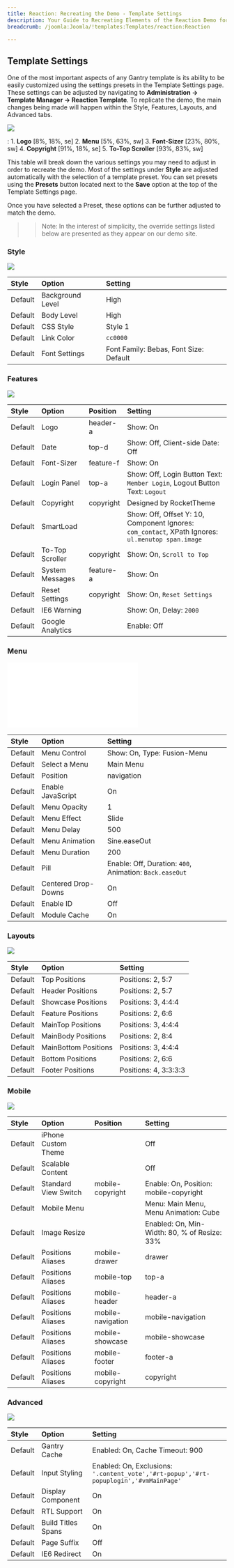 ```yaml
---
title: Reaction: Recreating the Demo - Template Settings
description: Your Guide to Recreating Elements of the Reaction Demo for Joomla
breadcrumb: /joomla:Joomla/!templates:Templates/reaction:Reaction

---
```


Template Settings
-----
One of the most important aspects of any Gantry template is its ability to be easily customized using the settings presets in the Template Settings page. These settings can be adjusted by navigating to **Administration -> Template Manager -> Reaction Template**. To replicate the demo, the main changes being made will happen within the Style, Features, Layouts, and Advanced tabs.

![][template2]

:   1. **Logo** [8%, 18%, se]
    2. **Menu** [5%, 63%, sw]
    3. **Font-Sizer** [23%, 80%, sw]
    4. **Copyright** [91%, 18%, se]
    5. **To-Top Scroller** [93%, 83%, sw]

This table will break down the various settings you may need to adjust in order to recreate the demo. Most of the settings under **Style** are adjusted automatically with the selection of a template preset. You can set presets using the **Presets** button located next to the **Save** option at the top of the Template Settings page.

Once you have selected a Preset, these options can be further adjusted to match the demo.

>> Note: In the interest of simplicity, the override settings listed below are presented as they appear on our demo site.

### Style

![][styles]

| Style       | Option           | Setting                                |
| :---------- | :----------      | :----------                            |
| Default     | Background Level | High                                   |
| Default     | Body Level       | High                                   |
| Default     | CSS Style        | Style 1                                |
| Default     | Link Color       | `cc0000`                               |
| Default     | Font Settings    | Font Family: Bebas, Font Size: Default |

### Features

![][features]

| Style       | Option           | Position    | Setting                                                                                           |
| :---------- | :----------      | :---------- | :----------                                                                                       |
| Default     | Logo             | header-a    | Show: On                                                                                          |
| Default     | Date             | top-d       | Show: Off, Client-side Date: Off                                                                  |
| Default     | Font-Sizer       | feature-f   | Show: On                                                                                          |
| Default     | Login Panel      | top-a       | Show: Off, Login Button Text: `Member Login`, Logout Button Text: `Logout`                        |
| Default     | Copyright        | copyright   | Designed by RocketTheme                                                                           |
| Default     | SmartLoad        |             | Show: Off, Offset Y: 10, Component Ignores: `com_contact`, XPath Ignores: `ul.menutop span.image` |
| Default     | To-Top Scroller  | copyright   | Show: On, `Scroll to Top`                                                                         |
| Default     | System Messages  | feature-a   | Show: On                                                                                          |
| Default     | Reset Settings   | copyright   | Show: On, `Reset Settings`                                                                        |
| Default     | IE6 Warning      |             | Show: On, Delay: `2000`                                                                           |
| Default     | Google Analytics |             | Enable: Off                                                                                       |

### Menu

![][menu]

| Style       | Option              | Setting                                                 |
| :---------- | :----------         | :----------                                             |
| Default     | Menu Control        | Show: On, Type: Fusion-Menu                             |
| Default     | Select a Menu       | Main Menu                                               |
| Default     | Position            | navigation                                              |
| Default     | Enable JavaScript   | On                                                      |
| Default     | Menu Opacity        | 1                                                       |
| Default     | Menu Effect         | Slide                                                   |
| Default     | Menu Delay          | 500                                                     |
| Default     | Menu Animation      | Sine.easeOut                                            |
| Default     | Menu Duration       | 200                                                     |
| Default     | Pill                | Enable: Off, Duration: `400`, Animation: `Back.easeOut` |
| Default     | Centered Drop-Downs | On                                                      |
| Default     | Enable ID           | Off                                                     |
| Default     | Module Cache        | On                                                      |

### Layouts

![][layouts]

| Style       | Option               | Setting               |
| :---------- | :----------          | :----------           |
| Default     | Top Positions        | Positions: 2, 5:7     |
| Default     | Header Positions     | Positions: 2, 5:7     |
| Default     | Showcase Positions   | Positions: 3, 4:4:4   |
| Default     | Feature Positions    | Positions: 2, 6:6     |
| Default     | MainTop Positions    | Positions: 3, 4:4:4   |
| Default     | MainBody Positions   | Positions: 2, 8:4     |
| Default     | MainBottom Positions | Positions: 3, 4:4:4   |
| Default     | Bottom Positions     | Positions: 2, 6:6     |
| Default     | Footer Positions     | Positions: 4, 3:3:3:3 |

### Mobile

![][mobile]

| Style       | Option               | Position          | Setting                                      |
| :---------- | :----------          | :----------       | :----------                                  |
| Default     | iPhone Custom Theme  |                   | Off                                          |
| Default     | Scalable Content     |                   | Off                                          |
| Default     | Standard View Switch | mobile-copyright  | Enable: On, Position: mobile-copyright       |
| Default     | Mobile Menu          |                   | Menu: Main Menu, Menu Animation: Cube        |
| Default     | Image Resize         |                   | Enabled: On, Min-Width: 80, % of Resize: 33% |
| Default     | Positions Aliases    | mobile-drawer     | drawer                                       |
| Default     | Positions Aliases    | mobile-top        | top-a                                        |
| Default     | Positions Aliases    | mobile-header     | header-a                                     |
| Default     | Positions Aliases    | mobile-navigation | mobile-navigation                            |
| Default     | Positions Aliases    | mobile-showcase   | mobile-showcase                              |
| Default     | Positions Aliases    | mobile-footer     | footer-a                                     |
| Default     | Positions Aliases    | mobile-copyright  | copyright                                    |

### Advanced

![][advanced]

| Style       | Option             | Setting                                                                               |
| :---------- | :----------        | :----------                                                                           |
| Default     | Gantry Cache       | Enabled: On, Cache Timeout: 900                                                       |
| Default     | Input Styling      | Enabled: On, Exclusions: `'.content_vote','#rt-popup','#rt-popuplogin','#vmMainPage'` |
| Default     | Display Component  | On                                                                                    |
| Default     | RTL Support        | On                                                                                    |
| Default     | Build Titles Spans | On                                                                                    |
| Default     | Page Suffix        | Off                                                                                   |
| Default     | IE6 Redirect       | On                                                                                    |

[menu]: ../../start/menu.md
[Style]: http://docs.gantry.org/gantry4/configure
[template2]: assets/reaction2.jpeg
[styles]: assets/setstyle.jpeg
[features]: assets/setfeatures.jpeg
[menu]: assets/setmenu.jpeg
[layouts]: assets/setlayouts.jpeg
[mobile]: assets/setmobile.jpeg
[advanced]: assets/setadvanced.jpeg
